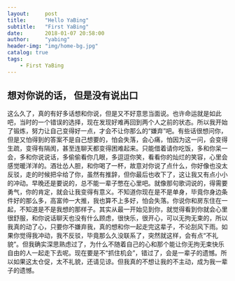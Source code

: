 ```yaml
---
layout:     post
title:      "Hello YaBing"
subtitle:   "First YaBing"
date:       2018-01-07 20:58:00
author:     "yabing"
header-img: "img/home-bg.jpg"
catalog: true
tags:
    - First YaBing
---
```


## 想对你说的话， 但是没有说出口
这么久了，真的有好多话想和你说，但是又不好意思当面说。也许命运就是如此吧，当时的一个错误的选择，现在发现好难再回到两个人之前的状态。所以我开始了锻炼，努力让自己变得好一点，才会不让你那么的“嫌弃”吧。有些话很想问你，但是又怕得到的答案不是自己想要的，怕会失落，会心痛，怕因为这一问，会变得生疏，变得有隔阂，甚至连聊天都变得困难起来。只能借着请你吃饭，多和你呆一会，多和你说说话，多偷偷看你几眼，多逗逗你笑，看看你的灿烂的笑容，心里会感觉暖洋洋的。酒壮怂人胆，和你喝了一杯，故意对你说了点什么，你好像也没太反驳，走的时候把伞给了你，虽然有推辞，但你最后也收下了，这让我又有点小小的冲动。早晚还是要说的，总不能一辈子憋在心里吧。就像那句歌词说的，得需要勇气，你的肯定，就会让我变得有意义。不知道你现在是不是单身，毕竟你身边条件好的那么多，高富帅一大推，我也算不上多好，怕会失落。你说你和房东住在一起，不知道是不是我想的那样子。其实从最一开始见到你，就觉得看到你就会心里很舒服，和你说话聊天也没有什么顾虑，很快乐，很开心，可以无拘无束的，所以我真的动了心，只要你不嫌弃我，真的想和你一起走完这辈子，不论刮风下雨。如果你觉得我冲动，我不反驳，毕竟那么久没联系了，突然就这样，会有点“不礼貌”。但我确实深思熟虑过了，为什么不随着自己的心和那个能让你无拘无束快乐自由的人一起走下去呢。现在要是不“抓住机会”，错过了，会是一辈子的遗憾。所以如果这太仓促，太不礼貌，还请见谅。但我真的不想让我的不主动，成为我一辈子的遗憾。

